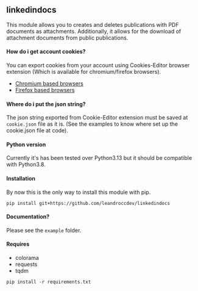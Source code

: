 ## linkedindocs
This module allows you to creates and deletes publications with PDF documents as attachments.  Additionally, it allows for the download of attachment documents from public publications.

#### How do i get account cookies?
You can export cookies from your account using Cookies-Editor browser extension (Which is available for chromium/firefox browsers).
- [Chromium based browsers](https://chromewebstore.google.com/detail/cookie-editor/hlkenndednhfkekhgcdicdfddnkalmdm?pli=1)
- [Firefox based browsers](https://addons.mozilla.org/es-CL/firefox/addon/cookie-editor/)

#### Where do i put the json string?
The json string exported from Cookie-Editor extension must be saved at `cookie.json` file as it is. (See the examples to know where set up the cookie.json file at code).

#### Python version
Currently it's has been tested over Python3.13 but it should be compatible with Python3.8.

#### Installation
By now this is the only way to install this module with pip.

`pip install git+https://github.com/leandroccdev/linkedindocs`

#### Documentation?

Please see the `example` folder.

#### Requires

- colorama
- requests
- tqdm

`pip install -r requirements.txt`
